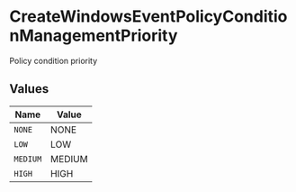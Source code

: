 # CreateWindowsEventPolicyConditionManagementPriority

Policy condition priority


## Values

| Name     | Value    |
| -------- | -------- |
| `NONE`   | NONE     |
| `LOW`    | LOW      |
| `MEDIUM` | MEDIUM   |
| `HIGH`   | HIGH     |